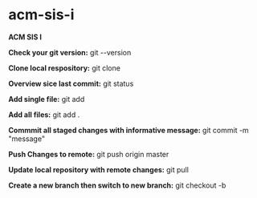 # acm-sis-i

**ACM SIS I**

**Check your git version:** git --version

**Clone local respository:** git clone <local-url>

**Overview sice last commit:** git status

**Add single file:** git add <filename>

**Add all files:** git add .

**Commmit all staged changes with informative message:** git commit -m "message"

**Push Changes to remote:** git push origin master

**Update local repository with remote changes:** git pull

**Create a new branch then switch to new branch:** git checkout -b <new-name>